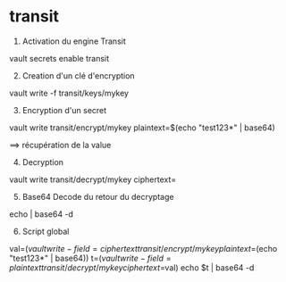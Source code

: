 # transit


1. Activation du engine Transit

vault secrets enable transit


2.  Creation d'un clé d'encryption

vault write -f transit/keys/mykey


3. Encryption d'un secret

vault write transit/encrypt/mykey plaintext=$(echo "test123*" | base64)

==> récupération de la value <VAL>

4. Decryption 

vault write transit/decrypt/mykey ciphertext=<VAL>

5. Base64 Decode du retour du decryptage

echo <D> | base64 -d


6. Script global


val=$(vault write -field=ciphertext transit/encrypt/mykey plaintext=$(echo "test123*" | base64))
t=$(vault write -field=plaintext transit/decrypt/mykey ciphertext=$val)
echo $t | base64 -d